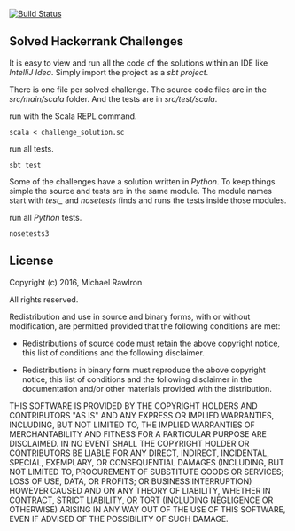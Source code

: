[![Build Status](https://travis-ci.org/RawIron/hackerrank-scala.svg)](https://travis-ci.org/RawIron/hackerrank-scala)


## Solved Hackerrank Challenges

It is easy to view and run all the code of the solutions within an IDE like *IntelliJ Idea*.
Simply import the project as a *sbt project*.

There is one file per solved challenge.
The source code files are in the *src/main/scala* folder.
And the tests are in *src/test/scala*.

run with the Scala REPL command.
```
scala < challenge_solution.sc
```

run all tests.
```
sbt test
```

Some of the challenges have a solution written in *Python*.
To keep things simple the source and tests are in the same module.
The module names start with *test_* and *nosetests* finds and runs the tests inside those modules.

run all *Python* tests.
```
nosetests3
```


## License

Copyright (c) 2016, Michael RawIron

All rights reserved.

Redistribution and use in source and binary forms, with or without
modification, are permitted provided that the following conditions are met:

* Redistributions of source code must retain the above copyright notice, this
  list of conditions and the following disclaimer.

* Redistributions in binary form must reproduce the above copyright notice,
  this list of conditions and the following disclaimer in the documentation
  and/or other materials provided with the distribution.

THIS SOFTWARE IS PROVIDED BY THE COPYRIGHT HOLDERS AND CONTRIBUTORS "AS IS"
AND ANY EXPRESS OR IMPLIED WARRANTIES, INCLUDING, BUT NOT LIMITED TO, THE
IMPLIED WARRANTIES OF MERCHANTABILITY AND FITNESS FOR A PARTICULAR PURPOSE ARE
DISCLAIMED. IN NO EVENT SHALL THE COPYRIGHT HOLDER OR CONTRIBUTORS BE LIABLE
FOR ANY DIRECT, INDIRECT, INCIDENTAL, SPECIAL, EXEMPLARY, OR CONSEQUENTIAL
DAMAGES (INCLUDING, BUT NOT LIMITED TO, PROCUREMENT OF SUBSTITUTE GOODS OR
SERVICES; LOSS OF USE, DATA, OR PROFITS; OR BUSINESS INTERRUPTION) HOWEVER
CAUSED AND ON ANY THEORY OF LIABILITY, WHETHER IN CONTRACT, STRICT LIABILITY,
OR TORT (INCLUDING NEGLIGENCE OR OTHERWISE) ARISING IN ANY WAY OUT OF THE USE
OF THIS SOFTWARE, EVEN IF ADVISED OF THE POSSIBILITY OF SUCH DAMAGE.

